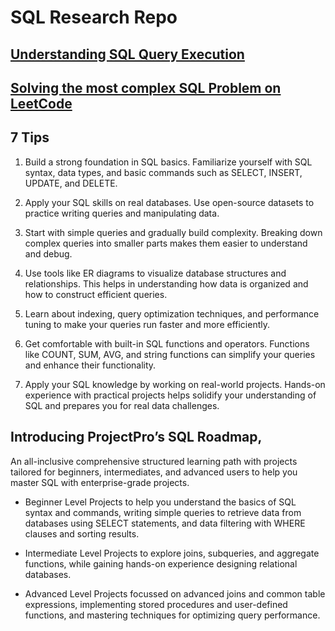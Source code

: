 # SQL Research Repo

## [Understanding SQL Query Execution](https://youtu.be/uvACOp4WFR4?si=OsW9RtxV_Fp2mTWo)  
  
## [Solving the most complex SQL Problem on LeetCode](https://youtu.be/n0YG6arGHr0?si=dCtSdeSvCmYE9acg)  

## 7 Tips
1. Build a strong foundation in SQL basics. Familiarize yourself with SQL syntax, data types, and basic commands such as SELECT, INSERT, UPDATE, and DELETE.  

2. Apply your SQL skills on real databases. Use open-source datasets to practice writing queries and manipulating data.  

3. Start with simple queries and gradually build complexity. Breaking down complex queries into smaller parts makes them easier to understand and debug.  

4. Use tools like ER diagrams to visualize database structures and relationships. This helps in understanding how data is organized and how to construct efficient queries.  

5. Learn about indexing, query optimization techniques, and performance tuning to make your queries run faster and more efficiently.  

6. Get comfortable with built-in SQL functions and operators. Functions like COUNT, SUM, AVG, and string functions can simplify your queries and enhance their functionality.  

7. Apply your SQL knowledge by working on real-world projects. Hands-on experience with practical projects helps solidify your understanding of SQL and prepares you for real data challenges.

## Introducing ProjectPro’s SQL Roadmap, 
An all-inclusive comprehensive structured learning path with projects tailored for beginners, intermediates, and advanced users to help you master SQL with enterprise-grade projects.  

- Beginner Level Projects to help you understand the basics of SQL syntax and commands, writing simple queries to retrieve data from databases using SELECT statements, and data filtering with WHERE clauses and sorting results.  

- Intermediate Level Projects to explore joins, subqueries, and aggregate functions, while gaining hands-on experience designing relational databases.  

- Advanced Level Projects focussed on advanced joins and common table expressions, implementing stored procedures and user-defined functions, and mastering techniques for optimizing query performance.
